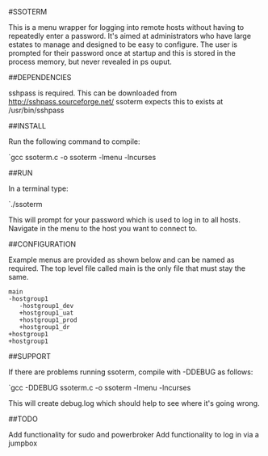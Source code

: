 #SSOTERM

This is a menu wrapper for logging into remote hosts without having to repeatedly enter a password. It's aimed at administrators who have large estates to manage and designed to be easy to configure.
The user is prompted for their password once at startup and this is stored in the process memory, but never revealed in ps ouput.

##DEPENDENCIES

sshpass is required. This can be downloaded from http://sshpass.sourceforge.net/
ssoterm expects this to exists at /usr/bin/sshpass

##INSTALL

Run the following command to compile:

  `gcc ssoterm.c -o ssoterm -lmenu -lncurses

##RUN

In a terminal type:

  `./ssoterm

This will prompt for your password which is used to log in to all hosts.
Navigate in the menu to the host you want to connect to.

##CONFIGURATION

Example menus are provided as shown below and can be named as required. 
The top level file called main is the only file that must stay the same.

```
main
-hostgroup1
   -hostgroup1_dev
   +hostgroup1_uat
   +hostgroup1_prod
   +hostgroup1_dr
+hostgroup1
+hostgroup1
```

##SUPPORT

If there are problems running ssoterm, compile with -DDEBUG as follows:

  `gcc -DDEBUG  ssoterm.c -o ssoterm -lmenu -lncurses

This will create debug.log which should help to see where it's going wrong.

##TODO

Add functionality for sudo and powerbroker
Add functionality to log in via a jumpbox
